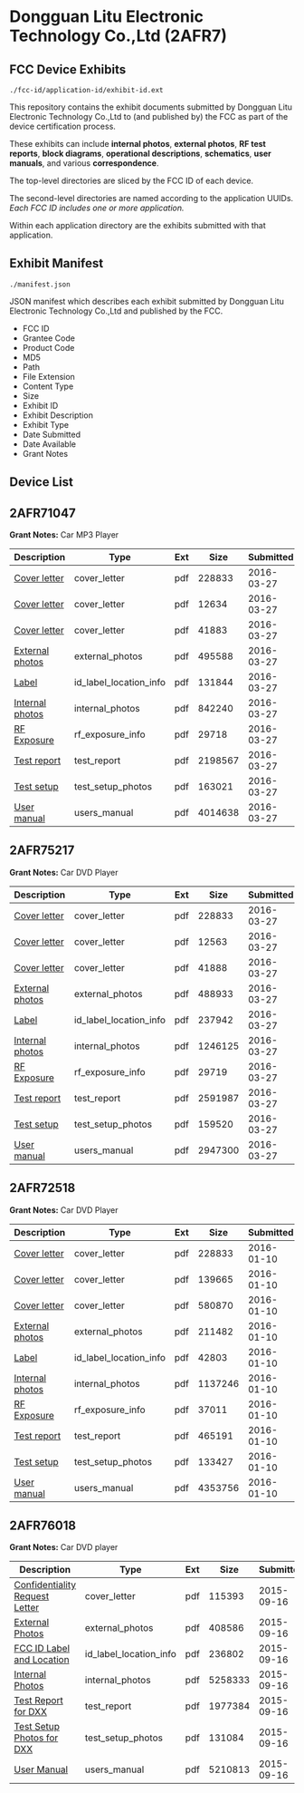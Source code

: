 # Dongguan Litu Electronic Technology Co.,Ltd (2AFR7)
## FCC Device Exhibits

```
./fcc-id/application-id/exhibit-id.ext
```

This repository contains the exhibit documents submitted by Dongguan Litu Electronic Technology Co.,Ltd to (and published by) the FCC as part of the device certification process.

These exhibits can include **internal photos**, **external photos**, **RF test reports**, **block diagrams**, **operational descriptions**, **schematics**, **user manuals**, and various **correspondence**.

The top-level directories are sliced by the FCC ID of each device.

The second-level directories are named according to the application UUIDs. *Each FCC ID includes one or more application.*

Within each application directory are the exhibits submitted with that application. 

## Exhibit Manifest

```
./manifest.json
```

JSON manifest which describes each exhibit submitted by Dongguan Litu Electronic Technology Co.,Ltd and published by the FCC.

- FCC ID
- Grantee Code
- Product Code
- MD5
- Path
- File Extension
- Content Type
- Size
- Exhibit ID
- Exhibit Description
- Exhibit Type
- Date Submitted
- Date Available
- Grant Notes

## Device List
## 2AFR71047
**Grant Notes:** Car MP3 Player

| Description | Type | Ext | Size | Submitted | Available |
| ----------- | ---- | --- | ---- | --------- | --------- |
| [Cover letter](2AFR71047/b21372221da36ce48dc9f90e33d6252c/2868046.pdf) | cover_letter | pdf | 228833 | 2016-03-27 | 2016-03-27 |
| [Cover letter](2AFR71047/b21372221da36ce48dc9f90e33d6252c/2942484.pdf) | cover_letter | pdf | 12634 | 2016-03-27 | 2016-03-27 |
| [Cover letter](2AFR71047/b21372221da36ce48dc9f90e33d6252c/2942485.pdf) | cover_letter | pdf | 41883 | 2016-03-27 | 2016-03-27 |
| [External photos](2AFR71047/b21372221da36ce48dc9f90e33d6252c/2942486.pdf) | external_photos | pdf | 495588 | 2016-03-27 | 2016-03-27 |
| [Label](2AFR71047/b21372221da36ce48dc9f90e33d6252c/2942487.pdf) | id_label_location_info | pdf | 131844 | 2016-03-27 | 2016-03-27 |
| [Internal photos](2AFR71047/b21372221da36ce48dc9f90e33d6252c/2942488.pdf) | internal_photos | pdf | 842240 | 2016-03-27 | 2016-03-27 |
| [RF Exposure](2AFR71047/b21372221da36ce48dc9f90e33d6252c/2942490.pdf) | rf_exposure_info | pdf | 29718 | 2016-03-27 | 2016-03-27 |
| [Test report](2AFR71047/b21372221da36ce48dc9f90e33d6252c/2942492.pdf) | test_report | pdf | 2198567 | 2016-03-27 | 2016-03-27 |
| [Test setup](2AFR71047/b21372221da36ce48dc9f90e33d6252c/2942493.pdf) | test_setup_photos | pdf | 163021 | 2016-03-27 | 2016-03-27 |
| [User manual](2AFR71047/b21372221da36ce48dc9f90e33d6252c/2942494.pdf) | users_manual | pdf | 4014638 | 2016-03-27 | 2016-03-27 |
## 2AFR75217
**Grant Notes:** Car DVD Player

| Description | Type | Ext | Size | Submitted | Available |
| ----------- | ---- | --- | ---- | --------- | --------- |
| [Cover letter](2AFR75217/37d1d89a4385cc4c6f8e5d6dc85b10ea/2868046.pdf) | cover_letter | pdf | 228833 | 2016-03-27 | 2016-03-27 |
| [Cover letter](2AFR75217/37d1d89a4385cc4c6f8e5d6dc85b10ea/2942471.pdf) | cover_letter | pdf | 12563 | 2016-03-27 | 2016-03-27 |
| [Cover letter](2AFR75217/37d1d89a4385cc4c6f8e5d6dc85b10ea/2942472.pdf) | cover_letter | pdf | 41888 | 2016-03-27 | 2016-03-27 |
| [External photos](2AFR75217/37d1d89a4385cc4c6f8e5d6dc85b10ea/2942473.pdf) | external_photos | pdf | 488933 | 2016-03-27 | 2016-03-27 |
| [Label](2AFR75217/37d1d89a4385cc4c6f8e5d6dc85b10ea/2942474.pdf) | id_label_location_info | pdf | 237942 | 2016-03-27 | 2016-03-27 |
| [Internal photos](2AFR75217/37d1d89a4385cc4c6f8e5d6dc85b10ea/2942475.pdf) | internal_photos | pdf | 1246125 | 2016-03-27 | 2016-03-27 |
| [RF Exposure](2AFR75217/37d1d89a4385cc4c6f8e5d6dc85b10ea/2942477.pdf) | rf_exposure_info | pdf | 29719 | 2016-03-27 | 2016-03-27 |
| [Test report](2AFR75217/37d1d89a4385cc4c6f8e5d6dc85b10ea/2942479.pdf) | test_report | pdf | 2591987 | 2016-03-27 | 2016-03-27 |
| [Test setup](2AFR75217/37d1d89a4385cc4c6f8e5d6dc85b10ea/2942480.pdf) | test_setup_photos | pdf | 159520 | 2016-03-27 | 2016-03-27 |
| [User manual](2AFR75217/37d1d89a4385cc4c6f8e5d6dc85b10ea/2942481.pdf) | users_manual | pdf | 2947300 | 2016-03-27 | 2016-03-27 |
## 2AFR72518
**Grant Notes:** Car DVD Player

| Description | Type | Ext | Size | Submitted | Available |
| ----------- | ---- | --- | ---- | --------- | --------- |
| [Cover letter](2AFR72518/5ca76b9c237b8b9575bc66be80b7fb5d/2868046.pdf) | cover_letter | pdf | 228833 | 2016-01-10 | 2016-01-10 |
| [Cover letter](2AFR72518/5ca76b9c237b8b9575bc66be80b7fb5d/2868047.pdf) | cover_letter | pdf | 139665 | 2016-01-10 | 2016-01-10 |
| [Cover letter](2AFR72518/5ca76b9c237b8b9575bc66be80b7fb5d/2868048.pdf) | cover_letter | pdf | 580870 | 2016-01-10 | 2016-01-10 |
| [External photos](2AFR72518/5ca76b9c237b8b9575bc66be80b7fb5d/2868049.pdf) | external_photos | pdf | 211482 | 2016-01-10 | 2016-01-10 |
| [Label](2AFR72518/5ca76b9c237b8b9575bc66be80b7fb5d/2868050.pdf) | id_label_location_info | pdf | 42803 | 2016-01-10 | 2016-01-10 |
| [Internal photos](2AFR72518/5ca76b9c237b8b9575bc66be80b7fb5d/2868051.pdf) | internal_photos | pdf | 1137246 | 2016-01-10 | 2016-01-10 |
| [RF Exposure](2AFR72518/5ca76b9c237b8b9575bc66be80b7fb5d/2868053.pdf) | rf_exposure_info | pdf | 37011 | 2016-01-10 | 2016-01-10 |
| [Test report](2AFR72518/5ca76b9c237b8b9575bc66be80b7fb5d/2868055.pdf) | test_report | pdf | 465191 | 2016-01-10 | 2016-01-10 |
| [Test setup](2AFR72518/5ca76b9c237b8b9575bc66be80b7fb5d/2868056.pdf) | test_setup_photos | pdf | 133427 | 2016-01-10 | 2016-01-10 |
| [User manual](2AFR72518/5ca76b9c237b8b9575bc66be80b7fb5d/2868057.pdf) | users_manual | pdf | 4353756 | 2016-01-10 | 2016-01-10 |
## 2AFR76018
**Grant Notes:** Car DVD player

| Description | Type | Ext | Size | Submitted | Available |
| ----------- | ---- | --- | ---- | --------- | --------- |
| [Confidentiality Request Letter](2AFR76018/3f862479d873f759f40f17a298344a24/2751063.pdf) | cover_letter | pdf | 115393 | 2015-09-16 | 2015-09-16 |
| [External Photos](2AFR76018/3f862479d873f759f40f17a298344a24/2751064.pdf) | external_photos | pdf | 408586 | 2015-09-16 | 2015-09-16 |
| [FCC ID Label and Location](2AFR76018/3f862479d873f759f40f17a298344a24/2751066.pdf) | id_label_location_info | pdf | 236802 | 2015-09-16 | 2015-09-16 |
| [Internal Photos](2AFR76018/3f862479d873f759f40f17a298344a24/2751065.pdf) | internal_photos | pdf | 5258333 | 2015-09-16 | 2015-09-16 |
| [Test Report for DXX](2AFR76018/3f862479d873f759f40f17a298344a24/2751068.pdf) | test_report | pdf | 1977384 | 2015-09-16 | 2015-09-16 |
| [Test Setup Photos for DXX](2AFR76018/3f862479d873f759f40f17a298344a24/2751067.pdf) | test_setup_photos | pdf | 131084 | 2015-09-16 | 2015-09-16 |
| [User Manual](2AFR76018/3f862479d873f759f40f17a298344a24/2751069.pdf) | users_manual | pdf | 5210813 | 2015-09-16 | 2015-09-16 |
